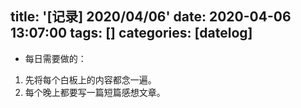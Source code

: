 title: '[记录] 2020/04/06'
date: 2020-04-06 13:07:00
tags: []
categories: [datelog]
---
- 每日需要做的：
 1. 先将每个白板上的内容都念一遍。
 2. 每个晚上都要写一篇短篇感想文章。